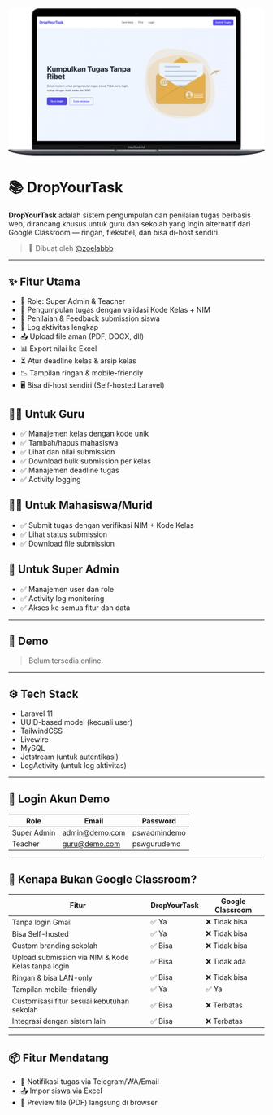 <!-- Gambar -->
<!-- assets/img/DropYourTask-Home.png -->

[![DropYourTask](https://raw.githubusercontent.com/Urproject/DropYourTask/main/assets/img/DropYourTask-Home.png)](https://raw.githubusercontent.com/Urproject/DropYourTask/main/assets/img/DropYourTask-Home.png)

# 📚 DropYourTask

**DropYourTask** adalah sistem pengumpulan dan penilaian tugas berbasis web, dirancang khusus untuk guru dan sekolah yang ingin alternatif dari Google Classroom — ringan, fleksibel, dan bisa di-host sendiri.

> 🎯 Dibuat oleh [@zoelabbb](https://github.com/zoelabbb)

---

## ✨ Fitur Utama

- 🔐 Role: Super Admin & Teacher
- 📂 Pengumpulan tugas dengan validasi Kode Kelas + NIM
- 🧾 Penilaian & Feedback submission siswa
- 🔄 Log aktivitas lengkap
- 📤 Upload file aman (PDF, DOCX, dll)
- 📊 Export nilai ke Excel
- ⏳ Atur deadline kelas & arsip kelas
- 📉 Tampilan ringan & mobile-friendly
- 🖥️ Bisa di-host sendiri (Self-hosted Laravel)

## 👨‍🏫 Untuk Guru

- ✅ Manajemen kelas dengan kode unik
- ✅ Tambah/hapus mahasiswa
- ✅ Lihat dan nilai submission
- ✅ Download bulk submission per kelas
- ✅ Manajemen deadline tugas
- ✅ Activity logging

## 👨‍🎓 Untuk Mahasiswa/Murid

- ✅ Submit tugas dengan verifikasi NIM + Kode Kelas
- ✅ Lihat status submission
- ✅ Download file submission

## 🔐 Untuk Super Admin

- ✅ Manajemen user dan role
- ✅ Activity log monitoring
- ✅ Akses ke semua fitur dan data

---

## 🚀 Demo

> Belum tersedia online.

---

## ⚙️ Tech Stack

- Laravel 11
- UUID-based model (kecuali user)
- TailwindCSS
- Livewire
- MySQL
- Jetstream (untuk autentikasi)
- LogActivity (untuk log aktivitas)

---

## 🔐 Login Akun Demo

| Role        | Email          | Password     |
| ----------- | -------------- | ------------ |
| Super Admin | admin@demo.com | pswadmindemo |
| Teacher     | guru@demo.com  | pswgurudemo  |

---

## 🔎 Kenapa Bukan Google Classroom?

| Fitur                                              | DropYourTask | Google Classroom |
| -------------------------------------------------- | ------------ | ---------------- |
| Tanpa login Gmail                                  | ✅ Ya        | ❌ Tidak bisa    |
| Bisa Self-hosted                                   | ✅ Ya        | ❌ Tidak bisa    |
| Custom branding sekolah                            | ✅ Bisa      | ❌ Tidak bisa    |
| Upload submission via NIM & Kode Kelas tanpa login | ✅ Bisa      | ❌ Tidak ada     |
| Ringan & bisa LAN-only                             | ✅ Bisa      | ❌ Tidak bisa    |
| Tampilan mobile-friendly                           | ✅ Ya        | ✅ Ya            |
| Customisasi fitur sesuai kebutuhan sekolah         | ✅ Bisa      | ❌ Terbatas      |
| Integrasi dengan sistem lain                       | ✅ Bisa      | ❌ Terbatas      |

---

## 📦 Fitur Mendatang

- 🔔 Notifikasi tugas via Telegram/WA/Email
- 📤 Impor siswa via Excel
- 📄 Preview file (PDF) langsung di browser
